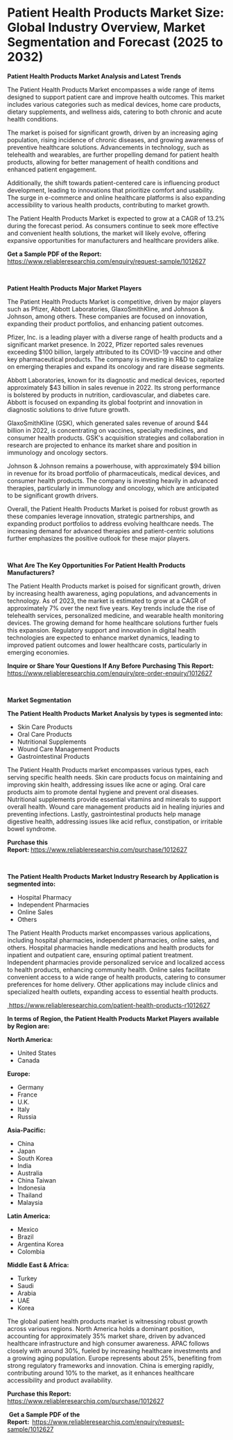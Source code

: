 <p><h1>Patient Health Products Market Size: Global Industry Overview, Market Segmentation and Forecast (2025 to 2032)</h1></p><p><strong>Patient Health Products Market Analysis and Latest Trends</strong></p>
<p><p>The Patient Health Products Market encompasses a wide range of items designed to support patient care and improve health outcomes. This market includes various categories such as medical devices, home care products, dietary supplements, and wellness aids, catering to both chronic and acute health conditions. </p><p>The market is poised for significant growth, driven by an increasing aging population, rising incidence of chronic diseases, and growing awareness of preventive healthcare solutions. Advancements in technology, such as telehealth and wearables, are further propelling demand for patient health products, allowing for better management of health conditions and enhanced patient engagement. </p><p>Additionally, the shift towards patient-centered care is influencing product development, leading to innovations that prioritize comfort and usability. The surge in e-commerce and online healthcare platforms is also expanding accessibility to various health products, contributing to market growth.</p><p>The Patient Health Products Market is expected to grow at a CAGR of 13.2% during the forecast period. As consumers continue to seek more effective and convenient health solutions, the market will likely evolve, offering expansive opportunities for manufacturers and healthcare providers alike.</p></p>
<p><strong>Get a Sample PDF of the Report:&nbsp;</strong> <a href="https://www.reliableresearchiq.com/enquiry/request-sample/1012627?utm_campaign=3199&utm_medium=2&utm_source=Github&utm_content=ia&utm_term=19042025&utm_id=patient-health-products">https://www.reliableresearchiq.com/enquiry/request-sample/1012627</a></p>
<p>&nbsp;</p>
<p><strong>Patient Health Products Major Market Players</strong></p>
<p><p>The Patient Health Products Market is competitive, driven by major players such as Pfizer, Abbott Laboratories, GlaxoSmithKline, and Johnson & Johnson, among others. These companies are focused on innovation, expanding their product portfolios, and enhancing patient outcomes.</p><p>Pfizer, Inc. is a leading player with a diverse range of health products and a significant market presence. In 2022, Pfizer reported sales revenues exceeding $100 billion, largely attributed to its COVID-19 vaccine and other key pharmaceutical products. The company is investing in R&D to capitalize on emerging therapies and expand its oncology and rare disease segments.</p><p>Abbott Laboratories, known for its diagnostic and medical devices, reported approximately $43 billion in sales revenue in 2022. Its strong performance is bolstered by products in nutrition, cardiovascular, and diabetes care. Abbott is focused on expanding its global footprint and innovation in diagnostic solutions to drive future growth.</p><p>GlaxoSmithKline (GSK), which generated sales revenue of around $44 billion in 2022, is concentrating on vaccines, specialty medicines, and consumer health products. GSK's acquisition strategies and collaboration in research are projected to enhance its market share and position in immunology and oncology sectors.</p><p>Johnson & Johnson remains a powerhouse, with approximately $94 billion in revenue for its broad portfolio of pharmaceuticals, medical devices, and consumer health products. The company is investing heavily in advanced therapies, particularly in immunology and oncology, which are anticipated to be significant growth drivers.</p><p>Overall, the Patient Health Products Market is poised for robust growth as these companies leverage innovation, strategic partnerships, and expanding product portfolios to address evolving healthcare needs. The increasing demand for advanced therapies and patient-centric solutions further emphasizes the positive outlook for these major players.</p></p>
<p>&nbsp;</p>
<p><strong>What Are The Key Opportunities For Patient Health Products Manufacturers?</strong></p>
<p><p>The Patient Health Products market is poised for significant growth, driven by increasing health awareness, aging populations, and advancements in technology. As of 2023, the market is estimated to grow at a CAGR of approximately 7% over the next five years. Key trends include the rise of telehealth services, personalized medicine, and wearable health monitoring devices. The growing demand for home healthcare solutions further fuels this expansion. Regulatory support and innovation in digital health technologies are expected to enhance market dynamics, leading to improved patient outcomes and lower healthcare costs, particularly in emerging economies.</p></p>
<p><strong>Inquire or Share Your Questions If Any Before Purchasing This Report:</strong> <a href="https://www.reliableresearchiq.com/enquiry/pre-order-enquiry/1012627?utm_campaign=3199&utm_medium=2&utm_source=Github&utm_content=ia&utm_term=19042025&utm_id=patient-health-products">https://www.reliableresearchiq.com/enquiry/pre-order-enquiry/1012627</a></p>
<p>&nbsp;</p>
<p><strong>Market Segmentation</strong></p>
<p><strong>The Patient Health Products Market Analysis by types is segmented into:</strong></p>
<p><ul><li>Skin Care Products</li><li>Oral Care Products</li><li>Nutritional Supplements</li><li>Wound Care Management Products</li><li>Gastrointestinal Products</li></ul></p>
<p><p>The Patient Health Products market encompasses various types, each serving specific health needs. Skin care products focus on maintaining and improving skin health, addressing issues like acne or aging. Oral care products aim to promote dental hygiene and prevent oral diseases. Nutritional supplements provide essential vitamins and minerals to support overall health. Wound care management products aid in healing injuries and preventing infections. Lastly, gastrointestinal products help manage digestive health, addressing issues like acid reflux, constipation, or irritable bowel syndrome.</p></p>
<p><strong>Purchase this Report:&nbsp;</strong><a href="https://www.reliableresearchiq.com/purchase/1012627?utm_campaign=3199&utm_medium=2&utm_source=Github&utm_content=ia&utm_term=19042025&utm_id=patient-health-products">https://www.reliableresearchiq.com/purchase/1012627</a></p>
<p>&nbsp;</p>
<p><strong>The Patient Health Products Market Industry Research by Application is segmented into:</strong></p>
<p><ul><li>Hospital Pharmacy</li><li>Independent Pharmacies</li><li>Online Sales</li><li>Others</li></ul></p>
<p><p>The Patient Health Products market encompasses various applications, including hospital pharmacies, independent pharmacies, online sales, and others. Hospital pharmacies handle medications and health products for inpatient and outpatient care, ensuring optimal patient treatment. Independent pharmacies provide personalized service and localized access to health products, enhancing community health. Online sales facilitate convenient access to a wide range of health products, catering to consumer preferences for home delivery. Other applications may include clinics and specialized health outlets, expanding access to essential health products.</p></p>
<p><a href="https://www.reliableresearchiq.com/patient-health-products-r1012627?utm_campaign=3199&utm_medium=2&utm_source=Github&utm_content=ia&utm_term=19042025&utm_id=patient-health-products">&nbsp;https://www.reliableresearchiq.com/patient-health-products-r1012627</a></p>
<p><strong>In terms of Region, the Patient Health Products Market Players available by Region are:</strong></p>
<p>
    <p> <strong> North America: </strong>
        <ul>
            <li>United States</li>
            <li>Canada</li>
        </ul>
        </p> 
    <p> <strong> Europe: </strong>
        <ul>
            <li>Germany</li>
            <li>France</li>
            <li>U.K.</li>
            <li>Italy</li>
            <li>Russia</li>
        </ul>
        </p> 
    <p> <strong> Asia-Pacific: </strong>
        <ul>
            <li>China</li>
            <li>Japan</li>
            <li>South Korea</li>
            <li>India</li>
            <li>Australia</li>
            <li>China Taiwan</li>
            <li>Indonesia</li>
            <li>Thailand</li>
            <li>Malaysia</li>
        </ul>
        </p> 
    <p> <strong> Latin America: </strong>
        <ul>
            <li>Mexico</li>
            <li>Brazil</li>
            <li>Argentina Korea</li>
            <li>Colombia</li>
        </ul>
        </p> 
    <p> <strong> Middle East & Africa: </strong>
        <ul>
            <li>Turkey</li>
            <li>Saudi</li>
            <li>Arabia</li>
            <li>UAE</li>
            <li>Korea</li>
        </ul>
    </p>
    </p>
<p><p>The global patient health products market is witnessing robust growth across various regions. North America holds a dominant position, accounting for approximately 35% market share, driven by advanced healthcare infrastructure and high consumer awareness. APAC follows closely with around 30%, fueled by increasing healthcare investments and a growing aging population. Europe represents about 25%, benefiting from strong regulatory frameworks and innovation. China is emerging rapidly, contributing around 10% to the market, as it enhances healthcare accessibility and product availability.</p></p>
<p><strong>Purchase this Report: </strong><a href="https://www.reliableresearchiq.com/purchase/1012627?utm_campaign=3199&utm_medium=2&utm_source=Github&utm_content=ia&utm_term=19042025&utm_id=patient-health-products">https://www.reliableresearchiq.com/purchase/1012627</a></p>
<p>&nbsp;<strong>Get a Sample PDF of the Report:&nbsp;&nbsp;</strong><a href="https://www.reliableresearchiq.com/enquiry/request-sample/1012627?utm_campaign=3199&utm_medium=2&utm_source=Github&utm_content=ia&utm_term=19042025&utm_id=patient-health-products">https://www.reliableresearchiq.com/enquiry/request-sample/1012627</a></p>
<p><strong></strong></p>
<p><p></p><p></p><p></p></p>